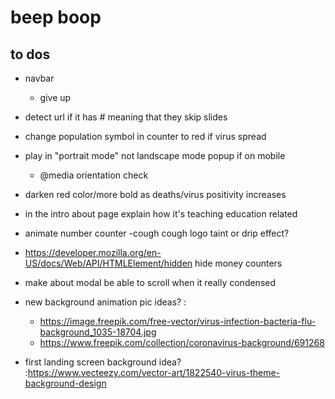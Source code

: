 # beep boop
## to dos
- navbar
	- give up
- detect url if it has # meaning that they skip slides
- change population symbol in counter to red if virus spread
- play in "portrait mode" not landscape mode popup if on mobile
	- @media orientation check
- darken red color/more bold as deaths/virus positivity increases
- in the intro about page explain how it's teaching education related
- animate number counter
-cough cough logo taint or drip effect?
- https://developer.mozilla.org/en-US/docs/Web/API/HTMLElement/hidden hide money counters
- make about modal be able to scroll when it really condensed
- new background animation pic ideas? :
	- https://image.freepik.com/free-vector/virus-infection-bacteria-flu-background_1035-18704.jpg
	- https://www.freepik.com/collection/coronavirus-background/691268
	
- first landing screen background idea? :https://www.vecteezy.com/vector-art/1822540-virus-theme-background-design